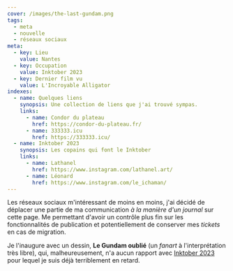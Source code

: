 ```yaml
---
cover: /images/the-last-gundam.png
tags:
  - meta
  - nouvelle
  - réseaux sociaux
meta:
  - key: Lieu
    value: Nantes
  - key: Occupation
    value: Inktober 2023
  - key: Dernier film vu
    value: L'Incroyable Alligator
indexes:
  - name: Quelques liens
    synopsis: Une collection de liens que j'ai trouvé sympas.
    links:
      - name: Condor du plateau
        href: https://condor-du-plateau.fr/
      - name: 333333.icu
        href: https://333333.icu/
  - name: Inktober 2023
    synopsis: Les copains qui font le Inktober
    links:
      - name: Lathanel
        href: https://www.instagram.com/lathanel.art/
      - name: Léonard
        href: https://www.instagram.com/le_ichaman/
---
```


Les réseaux sociaux m'intéressant de moins en moins, j'ai décidé de déplacer une
partie de ma communication _à la manière d'un journal_ sur cette page. Me
permettant d'avoir un contrôle plus fin sur les fonctionnalités de publication
et potentiellement de conserver mes _tickets_ en cas de migration.

Je l'inaugure avec un dessin, **Le Gundam oublié** (un _fanart_ à
l'interprétation très libre), qui, malheureusement, n'a aucun rapport avec
[Inktober 2023](https://inktober.com/rules) pour lequel je suis déjà
terriblement en retard.
